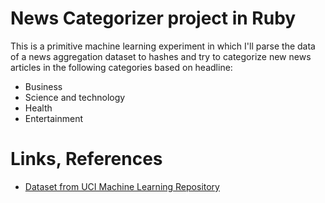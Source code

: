 
# News Categorizer project in Ruby

This is a primitive machine learning experiment in which I'll parse the data of a news aggregation dataset to hashes and try to categorize new news articles in the following categories based on headline:

- Business
- Science and technology
- Health
- Entertainment

# Links, References

- [Dataset from UCI Machine Learning Repository](http://archive.ics.uci.edu/ml/datasets/News+Aggregator)
